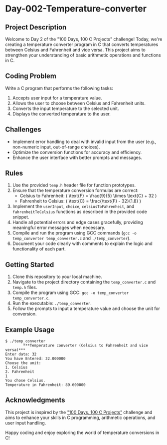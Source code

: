 
# Day-002-Temperature-converter

## Project Description

Welcome to Day 2 of the "100 Days, 100 C Projects" challenge! Today, we're creating a temperature converter program in C that converts temperatures between Celsius and Fahrenheit and vice versa. This project aims to strengthen your understanding of basic arithmetic operations and functions in C.

## Coding Problem

Write a C program that performs the following tasks:
1. Accepts user input for a temperature value.
2. Allows the user to choose between Celsius and Fahrenheit units.
3. Converts the input temperature to the selected unit.
4. Displays the converted temperature to the user.

## Challenges

- Implement error handling to deal with invalid input from the user (e.g., non-numeric input, out-of-range choices).
- Optimize the conversion functions for accuracy and efficiency.
- Enhance the user interface with better prompts and messages.

## Rules

1. Use the provided `temp.h` header file for function prototypes.
2. Ensure that the temperature conversion formulas are correct:
   - Celsius to Fahrenheit: \( \text{F} = \frac{9}{5} \times \text{C} + 32 \)
   - Fahrenheit to Celsius: \( \text{C} = \frac{\text{F} - 32}{1.8} \)
3. Implement the `userInput`, `choice`, `celsiusToFahrenheit`, and `fahrenheitToCelsius` functions as described in the provided code snippet.
4. Handle all potential errors and edge cases gracefully, providing meaningful error messages when necessary.
5. Compile and run the program using GCC commands (`gcc -o temp_converter temp_converter.c` and `./temp_converter`).
6. Document your code clearly with comments to explain the logic and functionality of each part.

## Getting Started

1. Clone this repository to your local machine.
2. Navigate to the project directory containing the `temp_converter.c` and `temp.h` files.
3. Compile the program using GCC: `gcc -o temp_converter temp_converter.c`.
4. Run the executable: `./temp_converter`.
5. Follow the prompts to input a temperature value and choose the unit for conversion.

## Example Usage

```
$ ./temp_converter
        ***Temperature converter (Celsius to Fahrenheit and vice versa)***
Enter data: 32
You have Entered: 32.000000
Choose the unit:
1. Celsius
2. Fahrenheit
1
You chose Celsius.
Temperature in Fahrenheit: 89.600000
```

## Acknowledgments

This project is inspired by the ["100 Days, 100 C Projects"](https://github.com/dohack/100Days100CProjects/) challenge and aims to enhance your skills in C programming, arithmetic operations, and user input handling.

Happy coding and enjoy exploring the world of temperature conversions in C!
